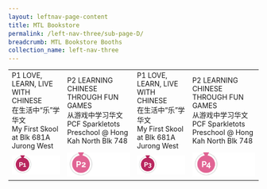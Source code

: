 ```yaml
---
layout: leftnav-page-content
title: MTL Bookstore
permalink: /left-nav-three/sub-page-D/
breadcrumb: MTL Bookstore Booths
collection_name: left-nav-three
---
```


<table>
<tr>
  <td>
    P1 LOVE, LEARN, LIVE WITH CHINESE
    <br>在生活中“乐”学华文
    <br>My First Skool at Blk 681A Jurong West
  </td>
  <td>
    P2 LEARNING CHINESE THROUGH FUN GAMES
    <br>从游戏中学习华文
    <br>PCF Sparkletots Preschool @ Hong Kah North Blk 748
  </td>  
  <td>
    P1 LOVE, LEARN, LIVE WITH CHINESE
    <br>在生活中“乐”学华文
    <br>My First Skool at Blk 681A Jurong West
  </td>
  <td>
    P2 LEARNING CHINESE THROUGH FUN GAMES
    <br>从游戏中学习华文
    <br>PCF Sparkletots Preschool @ Hong Kah North Blk 748
  </td>  
</tr>
  <tr>
    <td>
      <img src="/images/booths-list-icon-p1.png" alt="Session 1" style="width:150px;" />
    </td>
    <td>
      <img src="/images/booths-list-icon-p2.png" alt="Session 2" style="width:150px;" />
    </td>
    <td>
      <img src="/images/booths-list-icon-p3.png" alt="Session 3" style="width:150px;" />
    </td>
    <td>
      <img src="/images/booths-list-icon-p4.png" alt="Session 4" style="width:150px;" />
    </td>
  </tr>
</table>
